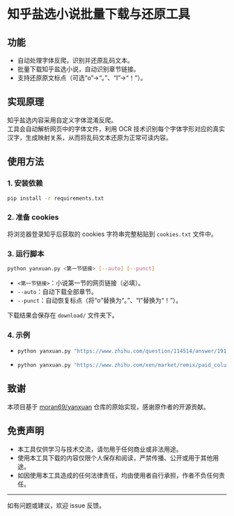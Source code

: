 # 知乎盐选小说批量下载与还原工具

## 功能
- 自动处理字体反爬，识别并还原乱码文本。
- 批量下载知乎盐选小说，自动识别章节链接。
- 支持还原原文标点（可选“o”→“。”、“I”→“！”）。

## 实现原理
知乎盐选内容采用自定义字体混淆反爬。  
工具会自动解析网页中的字体文件，利用 OCR 技术识别每个字体字形对应的真实汉字，生成映射关系，从而将乱码文本还原为正常可读内容。

## 使用方法
### 1. 安装依赖
```bash
pip install -r requirements.txt
```

### 2. 准备 cookies
将浏览器登录知乎后获取的 cookies 字符串完整粘贴到 `cookies.txt` 文件中。

### 3. 运行脚本
```bash
python yanxuan.py <第一节链接> [--auto] [--punct]
```
- `<第一节链接>`：小说第一节的网页链接（必填）。
- `--auto`：自动下载全部章节。
- `--punct`：自动恢复标点（将“o”替换为“。”、“I”替换为“！”）。

下载结果会保存在 `download/` 文件夹下。

### 4. 示例
-   ```bash
    python yanxuan.py "https://www.zhihu.com/question/114514/answer/1919810"
    ```
-   ```bash
    python yanxuan.py "https://www.zhihu.com/xen/market/remix/paid_column/1145141919810" --auto --punct
    ```

## 致谢
本项目基于 [moran69/yanxuan](https://github.com/moran69/yanxuan) 仓库的原始实现，感谢原作者的开源贡献。

## 免责声明
- 本工具仅供学习与技术交流，请勿用于任何商业或非法用途。
- 使用本工具下载的内容仅限个人保存和阅读，严禁传播、公开或用于其他用途。
- 如因使用本工具造成的任何法律责任，均由使用者自行承担，作者不负任何责任。

---
如有问题或建议，欢迎 issue 反馈。
